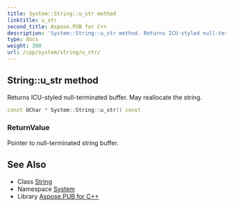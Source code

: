 ```yaml
---
title: System::String::u_str method
linktitle: u_str
second_title: Aspose.PUB for C++
description: 'System::String::u_str method. Returns ICU-styled null-terminated buffer. May reallocate the string in C++.'
type: docs
weight: 300
url: /cpp/system/string/u_str/
---
```

## String::u_str method


Returns ICU-styled null-terminated buffer. May reallocate the string.

```cpp
const UChar * System::String::u_str() const
```


### ReturnValue

Pointer to null-terminated string buffer.

## See Also

* Class [String](../)
* Namespace [System](../../)
* Library [Aspose.PUB for C++](../../../)
